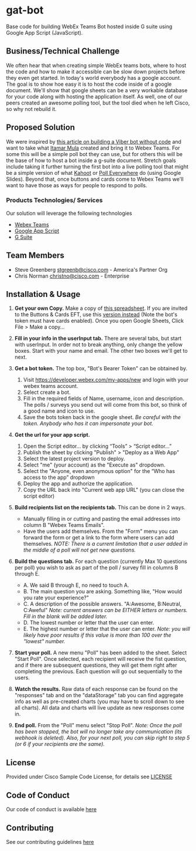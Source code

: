 # gat-bot

Base code for building WebEx Teams Bot hosted inside G suite using Google App Script (JavaScript).


## Business/Technical Challenge

We often hear that when creating simple WebEx teams bots, where to host the code and how to make it accessible can be slow down projects before they even get started. In today's world everybody has a google account. The goal is to show hoe easy it is to host the code inside of a google document. We'll show that google sheets can be a very workable database for your code along with hosting the application itself. As well, one of our peers created an awesome polling tool, but the tool died when he left Cisco, so why not rebuild it.

## Proposed Solution

We were inspired by [this article on building a Viber bot without code](https://developers.viber.com/blog/2017/09/12/build-a-bot-with-zero-coding) and want to take what [Itamar Mula](https://github.com/ItamarM) created and bring it to Webex Teams. For some this will be a simple poll bot they can use, but for others this will be the base of how to host a bot inside a g-suite document. Stretch goals include taking it further turning the first bot into a live polling tool that might be a simple version of what [Kahoot](https://getkahoot.com/) or [Poll Everywhere](https://www.polleverywhere.com/) do (using Google Slides). Beyond that, once buttons and cards come to Webex Teams we'll want to have those as ways for people to respond to polls.


### Products Technologies/ Services

Our solution will leverage the following technologies

* [Webex Teams](http://developer.webex.com)
* [Google App Script](https://developers.google.com/apps-script/)
* [G Suite](https://gsuite.google.com/)

## Team Members


* Steve Greenberg <stgreenb@cisco.com> - America's Partner Org
* Chris Norman <christno@cisco.com> - Enterprise



## Installation & Usage

1. **Get your own Copy.** Make a copy of [this spreadsheet](https://docs.google.com/spreadsheets/d/1CVIDrTHx2obz28KkDzgBxAZhc_gEYdYr-Cos9KLIK4k/edit?usp=sharing). If you are invited to the Buttons & Cards EFT, use this [version instead](https://docs.google.com/spreadsheets/d/1ctIERb1yyptzXdIyQk-4RNt3cNvcHoNmH6HYrgzjhqQ/edit?usp=sharing) (Note the bot's token must have cards enabled). Once you open Google Sheets, Click File > Make a copy…

2. **Fill in your info in the userInput tab.** There are several tabs, but start with userInput. In order not to break anything, only change the yellow boxes. Start with your name and email. The other two boxes we'll get to next. 

3. **Get a bot token.** The top box, "Bot's Bearer Token" can be obtained by. 
   1. Visit https://developer.webex.com/my-apps/new and login with your webex teams account. 
   2. Select create a bot. 
   3. Fill in the required fields of Name, username, icon and description. The polls / surveys you send out will come from this bot, so think of a good name and icon to use. 
   4. Save the bots token back in the google sheet. _Be careful with the token. Anybody who has it can impersonate your bot._

4. **Get the url for your app script.**
   1. Open the Script editor... by clicking “Tools” > “Script editor...”
   2. Publish the sheet by clicking "Publish" > "Deploy as a Web App" 
   3. Select the latest project version to deploy.
   4. Select "me" (your account) as the "Execute as" dropdown.
   5. Select the "Anyone, even anonymous option" for the “Who has access to the app” dropdown
   6. Deploy the app and authorize the application.
   7. Copy the URL back into "Current web app URL" (you can close the script editor)

5. **Build recipients list on the recipients tab.** This can be done in 2 ways. 
   * Manually filling in or cutting and pasting the email addresses into column B "Webex Teams Emails". 
   * Have the users add themselves. From the "Form" menu you can forward the form or get a link to the form where users can add themselves. _NOTE: There is a current limitation that a user added in the middle of a poll will not get new questions._ 

6. **Build the questions tab.** For each question (currently Max 10 questions per poll) you wish to ask as part of the poll / survey fill in columns B through E. 
   * A. We said B through E, no need to touch A. 
   * B. The main question you are asking. Something like, "How would you rate your experience?"
   * C. A description of the possible answers. "A:Awesome, B:Neutral, C:Aweful" _Note: current answers can be EITHER letters or numbers. Fill in the blank will be added later._ 
   * D. The lowest number or letter that the user can enter. 
   * E. The highest number or letter that the user can enter. _Note: you will likely have poor results if this value is more than 100 over the "lowest" number._ 

7. **Start your poll.** A new menu "Poll" has been added to the sheet. Select "Start Poll". Once selected, each recipient will receive the fist question, and if there are subsequent questions, they will get them right after completing the previous.  Each question will go out sequentially to the users. 

8. **Watch the results.** Raw data of each response can be found on the "responses" tab and on the "dataStorage" tab you can find aggregate info as well as pre-created charts (you may have to scroll down to see all charts). All data and charts will live update as new responses come in. 

9. **End poll.** From the "Poll" menu select "Stop Poll". _Note: Once the poll has been stopped, the bot will no longer take any communication (its webhook is deleted). Also, for your next poll, you can skip right to step 5 (or 6 if your recipients are the same)._ 

  


## License

Provided under Cisco Sample Code License, for details see [LICENSE](./LICENSE.md)

## Code of Conduct

Our code of conduct is available [here](./CODE_OF_CONDUCT.md)

## Contributing

See our contributing guidelines [here](./CONTRIBUTING.md)
